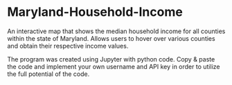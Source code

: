 # Maryland-Household-Income
An interactive map that shows the median household income for all counties within the state of Maryland.
Allows users to hover over various counties and obtain their respective income values.

The program was created using Jupyter with python code. Copy & paste the code and implement your own username and API key in order to utilize the full potential of the code.
